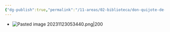 ```yaml
---
{"dg-publish":true,"permalink":"/11-areas/02-biblioteca/don-quijote-de-la-mancha-adaptacion/","noteIcon":""}
---
```


- ![Pasted image 20231123053440.png|200](/img/user/11%20%C3%81reas%20%E2%9A%99/02%20Biblioteca/%F0%9F%92%BE%20Adjuntos/Pasted%20image%2020231123053440.png)